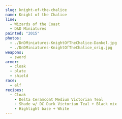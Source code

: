 ```yaml
---
slug: knight-of-the-chalice
name: Knight of the Chalice
line:
  - Wizards of the Coast
  - D&D Miniatures
painted: "2015"
photos:
  - ./DnDMiniatures-KnightOfTheChalice-Dankel.jpg
  - ./DnDMiniatures-KnightOfTheChalice_orig.jpg
weapons:
  - sword
armor:
  - cloak
  - plate
  - shield
race:
  - elf
recipes:
  - Cloak
    - Delta Ceramcoat Medium Victorian Teal
    - Shade w/ DC Dark Victorian Teal + Black mix
    - Highlight base + White
---
```

